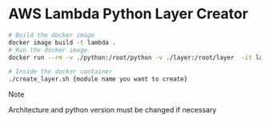 # AWS Lambda Python Layer Creator

```sh
# Build the docker image
docker image build -t lambda .
# Run the docker image
docker run --rm -v ./python:/root/python -v ./layer:/root/layer  -it lambda /bin/bash

# Inside the docker container
./create_layer.sh {module name you want to create}
```

> [!NOTE]
> Architecture and python version must be changed if necessary
